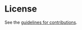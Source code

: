 # License

See the
[guidelines for contributions](https://github.com/sbingler/hsts-tracking-prevention-spec/blob/main/CONTRIBUTING.md).
